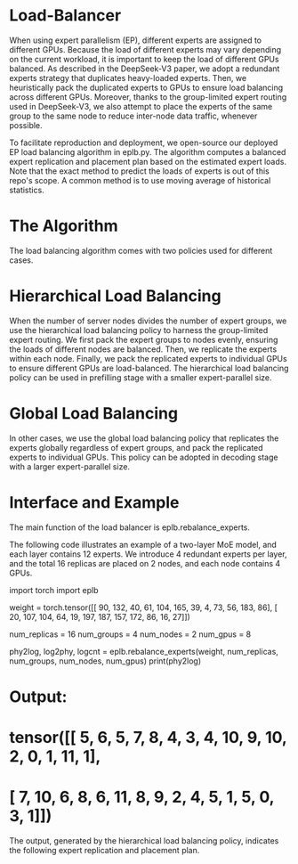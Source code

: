 # Load-Balancer
When using expert parallelism (EP), different experts are assigned to different GPUs. Because the load of different experts may vary depending on the current workload, it is important to keep the load of different GPUs balanced. As described in the DeepSeek-V3 paper, we adopt a redundant experts strategy that duplicates heavy-loaded experts. Then, we heuristically pack the duplicated experts to GPUs to ensure load balancing across different GPUs. Moreover, thanks to the group-limited expert routing used in DeepSeek-V3, we also attempt to place the experts of the same group to the same node to reduce inter-node data traffic, whenever possible.

To facilitate reproduction and deployment, we open-source our deployed EP load balancing algorithm in eplb.py. The algorithm computes a balanced expert replication and placement plan based on the estimated expert loads. Note that the exact method to predict the loads of experts is out of this repo's scope. A common method is to use moving average of historical statistics.

# The Algorithm
The load balancing algorithm comes with two policies used for different cases.

# Hierarchical Load Balancing
When the number of server nodes divides the number of expert groups, we use the hierarchical load balancing policy to harness the group-limited expert routing. We first pack the expert groups to nodes evenly, ensuring the loads of different nodes are balanced. Then, we replicate the experts within each node. Finally, we pack the replicated experts to individual GPUs to ensure different GPUs are load-balanced. The hierarchical load balancing policy can be used in prefilling stage with a smaller expert-parallel size.

# Global Load Balancing
In other cases, we use the global load balancing policy that replicates the experts globally regardless of expert groups, and pack the replicated experts to individual GPUs. This policy can be adopted in decoding stage with a larger expert-parallel size.

# Interface and Example
The main function of the load balancer is eplb.rebalance_experts.

The following code illustrates an example of a two-layer MoE model, and each layer contains 12 experts. We introduce 4 redundant experts per layer, and the total 16 replicas are placed on 2 nodes, and each node contains 4 GPUs.

import torch
import eplb

weight = torch.tensor([[ 90, 132,  40,  61, 104, 165,  39,   4,  73,  56, 183,  86],
                       [ 20, 107, 104,  64,  19, 197, 187, 157, 172,  86,  16,  27]])

num_replicas = 16
num_groups = 4
num_nodes = 2
num_gpus = 8

phy2log, log2phy, logcnt = eplb.rebalance_experts(weight, num_replicas, num_groups, num_nodes, num_gpus)
print(phy2log)

# Output:
# tensor([[ 5,  6,  5,  7,  8,  4,  3,  4, 10,  9, 10,  2,  0,  1, 11,  1],
#         [ 7, 10,  6,  8,  6, 11,  8,  9,  2,  4,  5,  1,  5,  0,  3,  1]])
The output, generated by the hierarchical load balancing policy, indicates the following expert replication and placement plan.



